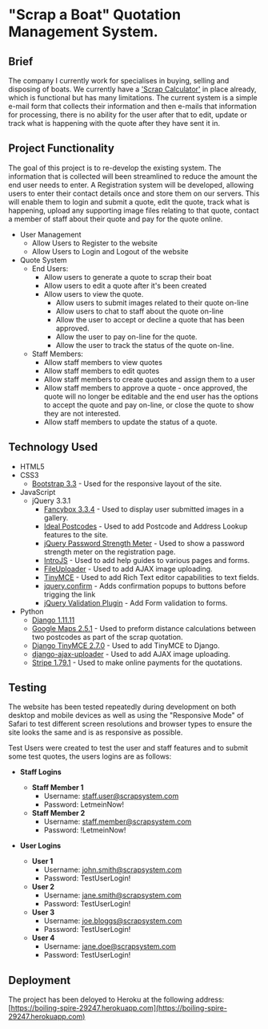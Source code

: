# "Scrap a Boat" Quotation Management System.

## Brief

The company I currently work for specialises in buying, selling and disposing of boats. We currently have a ['Scrap Calculator'](http://www.boatbreakers.com/scrap-a-boat/scrap-your-boat/) in place already, which is functional but has many limitations. The current system is a simple e-mail form that collects their information and then e-mails that information for processing, there is no ability for the user after that to edit, update or track what is happening with the quote after they have sent it in. 

## Project Functionality

The goal of this project is to re-develop the existing system. The information that is collected will been streamlined to reduce the amount the end user needs to enter. A Registration system will be developed, allowing users to enter their contact details once and store them on our servers. This will enable them to login and submit a quote, edit the quote, track what is happening, upload any supporting image files relating to that quote, contact a member of staff about their quote and pay for the quote online.

* User Management
	* Allow Users to Register to the website
	* Allow Users to Login and Logout of the website
* Quote System
	* End Users:
		* Allow users to generate a quote to scrap their boat
		* Allow users to edit a quote after it's been created
		* Allow users to view the quote.
			* Allow users to submit images related to their quote on-line
			* Allow users to chat to staff about the quote on-line
			* Allow the user to accept or decline a quote that has been approved.
			* Allow the user to pay on-line for the quote.
			* Allow the user to track the status of the quote on-line.
	* Staff Members:
		* Allow staff members to view quotes
		* Allow staff members to edit quotes
		* Allow staff members to create quotes and assign them to a user
		* Allow staff members to approve a quote - once approved, the quote will no longer be editable and the end user has the options to accept the quote and pay on-line, or close the quote to show they are not interested.
		* Allow staff members to update the status of a quote.

## Technology Used

* HTML5
* CSS3
	* [Bootstrap 3.3](https://getbootstrap.com/docs/3.3/) - Used for the responsive layout of the site.
* JavaScript
	* jQuery 3.3.1
		* [Fancybox 3.3.4](http://fancyapps.com/fancybox/3/) - Used to display user submitted images in a gallery.
		* [Ideal Postcodes](https://ideal-postcodes.co.uk) - Used to add Postcode and Address Lookup features to the site.
		* [jQuery Password Strength Meter](https://github.com/ablanco/jquery.pwstrength.bootstrap) - Used to show a password strength meter on the registration page.
		* [IntroJS](https://introjs.com) - Used to add help guides to various pages and forms.
		* [FileUploader](https://github.com/skoczen/django-ajax-uploader) - Used to add AJAX image uploading.
		* [TinyMCE](https://www.tinymce.com/download/) - Used to add Rich Text editor capabilities to text fields.
		* [jquery.confirm](https://myclabs.github.io/jquery.confirm/) - Adds confirmation popups to buttons before trigging the link
		* [jQuery Validation Plugin](https://jqueryvalidation.org) - Add Form validation to forms.
* Python
	* [Django 1.11.11](https://www.djangoproject.com)
	* [Google Maps 2.5.1](https://github.com/googlemaps/google-maps-services-python) - Used to preform distance calculations between two postcodes as part of the scrap quotation.
	* [Django TinyMCE 2.7.0](https://github.com/aljosa/django-tinymce) - Used to add TinyMCE to Django.
	* [django-ajax-uploader](https://github.com/skoczen/django-ajax-uploader) - Used to add AJAX image uploading.
	* [Stripe 1.79.1](https://pypi.org/project/stripe/) - Used to make online payments for the quotations.

## Testing

The website has been tested repeatedly during development on both desktop and mobile devices as well as using the "Responsive Mode" of Safari to test different screen resolutions and browser types to ensure the site looks the same and is as responsive as possible.

Test Users were created to test the user and staff features and to submit some test quotes, the users logins are as follows:

* __Staff Logins__
	* __Staff Member 1__
		* Username: staff.user@scrapsystem.com
		* Password: LetmeinNow!
	* __Staff Member 2__
		* Username: staff.member@scrapsystem.com
		* Password: !LetmeinNow!

* __User Logins__
	* __User 1__
		* Username: john.smith@scrapsystem.com
		* Password: TestUserLogin!
	* __User 2__
		* Username: jane.smith@scrapsystem.com
		* Password: TestUserLogin!
	* __User 3__
		* Username: joe.bloggs@scrapsystem.com
		* Password: TestUserLogin!
	* __User 4__
		* Username: jane.doe@scrapsystem.com
		* Password: TestUserLogin!


## Deployment 

The project has been deloyed to Heroku at the following address: [https://boiling-spire-29247.herokuapp.com](https://boiling-spire-29247.herokuapp.com)